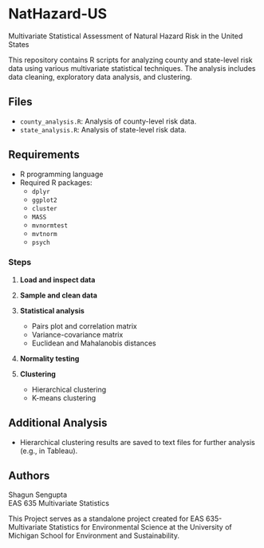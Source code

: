 # NatHazard-US
Multivariate Statistical Assessment of Natural Hazard Risk in the United States


This repository contains R scripts for analyzing county and state-level risk data using various multivariate statistical techniques. The analysis includes data cleaning, exploratory data analysis, and clustering.

## Files

- `county_analysis.R`: Analysis of county-level risk data.
- `state_analysis.R`: Analysis of state-level risk data.

## Requirements

- R programming language
- Required R packages:
  - `dplyr`
  - `ggplot2`
  - `cluster`
  - `MASS`
  - `mvnormtest`
  - `mvtnorm`
  - `psych`

### Steps

1. **Load and inspect data**

2. **Sample and clean data**

3. **Statistical analysis**
   - Pairs plot and correlation matrix
   - Variance-covariance matrix
   - Euclidean and Mahalanobis distances

4. **Normality testing**

5. **Clustering**
   - Hierarchical clustering
   - K-means clustering

## Additional Analysis

- Hierarchical clustering results are saved to text files for further analysis (e.g., in Tableau).

## Authors

Shagun Sengupta  
EAS 635 Multivariate Statistics






This Project serves as a standalone project created for EAS 635- Multivariate Statistics for
Environmental Science at the University of Michigan School for Environment and Sustainability.

